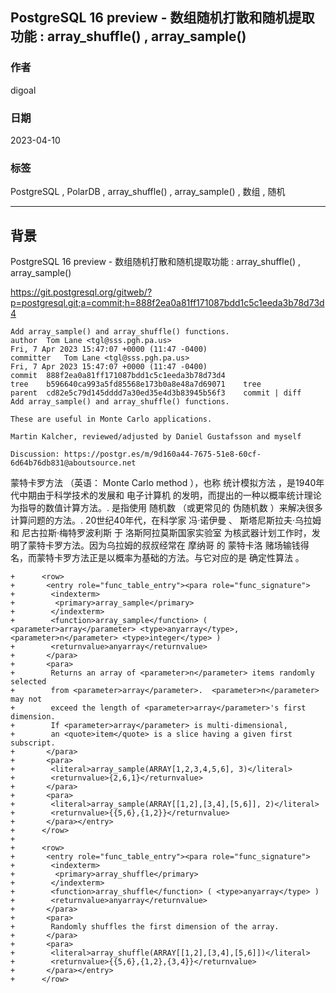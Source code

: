 ## PostgreSQL 16 preview - 数组随机打散和随机提取功能 : array_shuffle() , array_sample()    
                                                                                                              
### 作者                                                                                        
digoal                                                                                        
                                                                                        
### 日期                                                                                        
2023-04-10                                                                                    
                                                                              
### 标签                                                                                        
PostgreSQL , PolarDB , array_shuffle() , array_sample() , 数组 , 随机           
                                                                                        
----                                                                                        
                                                                                        
## 背景    
PostgreSQL 16 preview - 数组随机打散和随机提取功能 : array_shuffle() , array_sample()    
  
https://git.postgresql.org/gitweb/?p=postgresql.git;a=commit;h=888f2ea0a81ff171087bdd1c5c1eeda3b78d73d4  
  
```  
Add array_sample() and array_shuffle() functions.  
author	Tom Lane <tgl@sss.pgh.pa.us>	  
Fri, 7 Apr 2023 15:47:07 +0000 (11:47 -0400)  
committer	Tom Lane <tgl@sss.pgh.pa.us>	  
Fri, 7 Apr 2023 15:47:07 +0000 (11:47 -0400)  
commit	888f2ea0a81ff171087bdd1c5c1eeda3b78d73d4  
tree	b596640ca993a5fd85568e173b0a8e48a7d69071	tree  
parent	cd82e5c79d145dddd7a30ed35e4d3b83945b56f3	commit | diff  
Add array_sample() and array_shuffle() functions.  
  
These are useful in Monte Carlo applications.  
  
Martin Kalcher, reviewed/adjusted by Daniel Gustafsson and myself  
  
Discussion: https://postgr.es/m/9d160a44-7675-51e8-60cf-6d64b76db831@aboutsource.net  
```  
  
蒙特卡罗方法 （英语： Monte Carlo method ），也称 统计模拟方法 ，是1940年代中期由于科学技术的发展和 电子计算机 的发明，而提出的一种以概率统计理论为指导的数值计算方法。. 是指使用 随机数 （或更常见的 伪随机数 ）来解决很多计算问题的方法。. 20世纪40年代，在科学家 冯·诺伊曼 、 斯塔尼斯拉夫·乌拉姆 和 尼古拉斯·梅特罗波利斯 于 洛斯阿拉莫斯国家实验室 为核武器计划工作时，发明了蒙特卡罗方法。因为乌拉姆的叔叔经常在 摩纳哥 的 蒙特卡洛 赌场输钱得名，而蒙特卡罗方法正是以概率为基础的方法。与它对应的是 确定性算法 。  
  
```  
+      <row>  
+       <entry role="func_table_entry"><para role="func_signature">  
+        <indexterm>  
+         <primary>array_sample</primary>  
+        </indexterm>  
+        <function>array_sample</function> ( <parameter>array</parameter> <type>anyarray</type>, <parameter>n</parameter> <type>integer</type> )  
+        <returnvalue>anyarray</returnvalue>  
+       </para>  
+       <para>  
+        Returns an array of <parameter>n</parameter> items randomly selected  
+        from <parameter>array</parameter>.  <parameter>n</parameter> may not  
+        exceed the length of <parameter>array</parameter>'s first dimension.  
+        If <parameter>array</parameter> is multi-dimensional,  
+        an <quote>item</quote> is a slice having a given first subscript.  
+       </para>  
+       <para>  
+        <literal>array_sample(ARRAY[1,2,3,4,5,6], 3)</literal>  
+        <returnvalue>{2,6,1}</returnvalue>  
+       </para>  
+       <para>  
+        <literal>array_sample(ARRAY[[1,2],[3,4],[5,6]], 2)</literal>  
+        <returnvalue>{{5,6},{1,2}}</returnvalue>  
+       </para></entry>  
+      </row>  
+  
+      <row>  
+       <entry role="func_table_entry"><para role="func_signature">  
+        <indexterm>  
+         <primary>array_shuffle</primary>  
+        </indexterm>  
+        <function>array_shuffle</function> ( <type>anyarray</type> )  
+        <returnvalue>anyarray</returnvalue>  
+       </para>  
+       <para>  
+        Randomly shuffles the first dimension of the array.  
+       </para>  
+       <para>  
+        <literal>array_shuffle(ARRAY[[1,2],[3,4],[5,6]])</literal>  
+        <returnvalue>{{5,6},{1,2},{3,4}}</returnvalue>  
+       </para></entry>  
+      </row>  
```  
  
